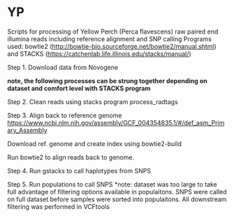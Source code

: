 # YP

Scripts for processing of Yellow Perch (Perca flavescens) raw  paired end illumina reads including reference alignment and SNP calling
Programs used: bowtie2 (http://bowtie-bio.sourceforge.net/bowtie2/manual.shtml) and STACKS (https://catchenlab.life.illinois.edu/stacks/manual/)

Step 1. Download data from Novogene

**note, the following processes can be strung together depending on dataset and comfort level with STACKS program**

Step 2. Clean reads using stacks program process_radtags 

Step 3. Align back to reference genome https://www.ncbi.nlm.nih.gov/assembly/GCF_004354835.1/#/def_asm_Primary_Assembly
 
 Download ref. genome and create index using bowtie2-build
 
 Run bowtie2 to align reads back to genome. 

Step 4. Run gstacks to call haplotypes from SNPS

Step 5. Run populations to call SNPS 
 *note: dataset was too large to take full advantage of filtering options available in populaitons. SNPS were called on full dataset before samples were sorted into populaitons.   All downstream filtering was performed in VCFtools
 
 
